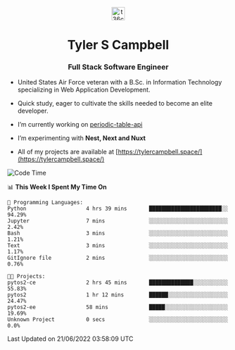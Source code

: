 <p align="center">
<a href="https://www.linkedin.com/in/t36campbell" target="blank"><img align="center" src="https://ik.imagekit.io/t36campbell/Portfolio/linkedin.png.original_m8bbGgPh6.png" alt="t36campbell" height="30" width="30" /></a>
</p>
<h1 align="center">Tyler S Campbell</h1>
<h3 align="center">Full Stack Software Engineer</h3>

* United States Air Force veteran with a B.Sc. in Information Technology specializing in Web Application Development. 

* Quick study, eager to cultivate the skills needed to become an elite developer.

* I’m currently working on [periodic-table-api](https://github.com/t36campbell/periodic-table-api)

* I’m experimenting with **Nest, Next and Nuxt**

* All of my projects are available at [https://tylercampbell.space/](https://tylercampbell.space/)

<!--START_SECTION:waka-->
![Code Time](http://img.shields.io/badge/Code%20Time-1%2C659%20hrs%205%20mins-blue)

📊 **This Week I Spent My Time On** 

```text
💬 Programming Languages: 
Python                   4 hrs 39 mins       ███████████████████████░░   94.29% 
Jupyter                  7 mins              ░░░░░░░░░░░░░░░░░░░░░░░░░   2.42% 
Bash                     3 mins              ░░░░░░░░░░░░░░░░░░░░░░░░░   1.21% 
Text                     3 mins              ░░░░░░░░░░░░░░░░░░░░░░░░░   1.17% 
GitIgnore file           2 mins              ░░░░░░░░░░░░░░░░░░░░░░░░░   0.76%

🐱‍💻 Projects: 
pytos2-ce                2 hrs 45 mins       ██████████████░░░░░░░░░░░   55.83% 
pytos2                   1 hr 12 mins        ██████░░░░░░░░░░░░░░░░░░░   24.47% 
pytos2-ee                58 mins             █████░░░░░░░░░░░░░░░░░░░░   19.69% 
Unknown Project          0 secs              ░░░░░░░░░░░░░░░░░░░░░░░░░   0.0%

```


 Last Updated on 21/06/2022 03:58:09 UTC
<!--END_SECTION:waka-->
